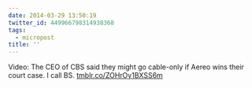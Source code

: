 ```yaml
---
date: 2014-03-29 13:50:19
twitter_id: 449966798314938368
tags:
  - micropost
title: ''
---
```


Video: The CEO of CBS said they might go cable-only if Aereo wins their court case. I call BS. [tmblr.co/ZOHrOy1BXSS6m](http://tmblr.co/ZOHrOy1BXSS6m)
